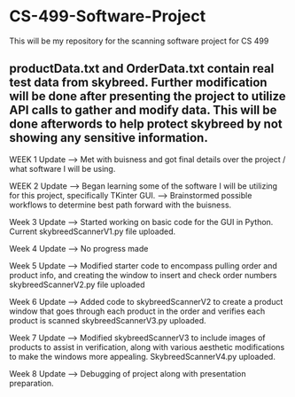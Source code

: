 # CS-499-Software-Project
This will be my repository for the scanning software project for CS 499

## productData.txt and OrderData.txt contain real test data from skybreed. Further modification will be done after presenting the project to utilize API calls to gather and modify data. This will be done afterwords to help protect skybreed by not showing any sensitive information.

WEEK 1 Update --> Met with buisness and got final details over the project / what software I will be using. 

WEEK 2 Update --> Began learning some of the software I will be utilizing for this project, specifically TKinter GUI.
              --> Brainstormed possible workflows to determine best path forward with the buisness.

Week 3 Update --> Started working on basic code for the GUI in Python. Current skybreedScannerV1.py file uploaded.

Week 4 Update --> No progress made

Week 5 Update --> Modified starter code to encompass pulling order and product info, and creating the window to insert and check order numbers skybreedScannerV2.py file uploaded

Week 6 Update --> Added code to skybreedScannerV2 to create a product window that goes through each product in the order and verifies each product is scanned skybreedScannerV3.py uploaded.

Week 7 Update --> Modified skybreedScannerV3 to include images of products to assist in verification, along with various aesthetic modifications to make the windows more appealing. SkybreedScannerV4.py uploaded.

Week 8 Update --> Debugging of project along with presentation preparation.
